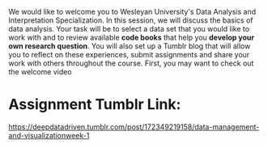 We would like to welcome you to Wesleyan University's Data Analysis and Interpretation Specialization. In this session, we will discuss the basics of data analysis. Your task will be to select a data set that you would like to work with and to review available **code books** that help you **develop your own research question**. You will also set up a Tumblr blog that will allow you to reflect on these experiences, submit assignments and share your work with others throughout the course. First, you may want to check out the welcome video

# Assignment Tumblr Link:
https://deepdatadriven.tumblr.com/post/172349219158/data-management-and-visualizationweek-1
